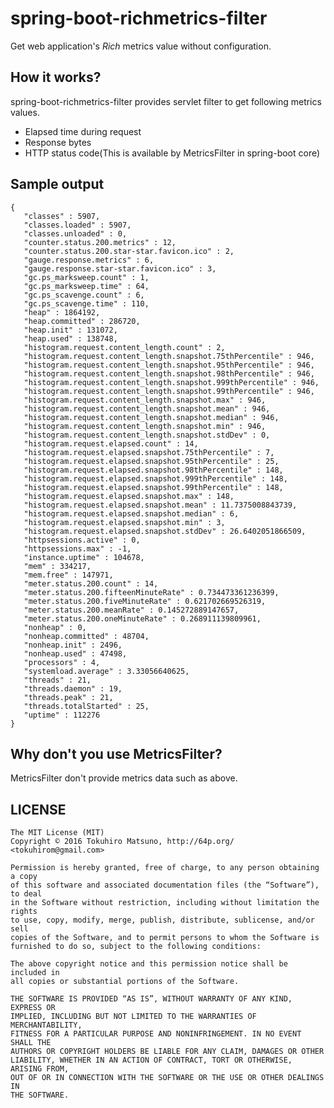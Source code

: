 # spring-boot-richmetrics-filter

Get web application's *Rich* metrics value without configuration.

## How it works?

spring-boot-richmetrics-filter provides servlet filter to get following metrics values.

 * Elapsed time during request
 * Response bytes
 * HTTP status code(This is available by MetricsFilter in spring-boot core)

## Sample output

```
{
   "classes" : 5907,
   "classes.loaded" : 5907,
   "classes.unloaded" : 0,
   "counter.status.200.metrics" : 12,
   "counter.status.200.star-star.favicon.ico" : 2,
   "gauge.response.metrics" : 6,
   "gauge.response.star-star.favicon.ico" : 3,
   "gc.ps_marksweep.count" : 1,
   "gc.ps_marksweep.time" : 64,
   "gc.ps_scavenge.count" : 6,
   "gc.ps_scavenge.time" : 110,
   "heap" : 1864192,
   "heap.committed" : 286720,
   "heap.init" : 131072,
   "heap.used" : 138748,
   "histogram.request.content_length.count" : 2,
   "histogram.request.content_length.snapshot.75thPercentile" : 946,
   "histogram.request.content_length.snapshot.95thPercentile" : 946,
   "histogram.request.content_length.snapshot.98thPercentile" : 946,
   "histogram.request.content_length.snapshot.999thPercentile" : 946,
   "histogram.request.content_length.snapshot.99thPercentile" : 946,
   "histogram.request.content_length.snapshot.max" : 946,
   "histogram.request.content_length.snapshot.mean" : 946,
   "histogram.request.content_length.snapshot.median" : 946,
   "histogram.request.content_length.snapshot.min" : 946,
   "histogram.request.content_length.snapshot.stdDev" : 0,
   "histogram.request.elapsed.count" : 14,
   "histogram.request.elapsed.snapshot.75thPercentile" : 7,
   "histogram.request.elapsed.snapshot.95thPercentile" : 25,
   "histogram.request.elapsed.snapshot.98thPercentile" : 148,
   "histogram.request.elapsed.snapshot.999thPercentile" : 148,
   "histogram.request.elapsed.snapshot.99thPercentile" : 148,
   "histogram.request.elapsed.snapshot.max" : 148,
   "histogram.request.elapsed.snapshot.mean" : 11.7375008843739,
   "histogram.request.elapsed.snapshot.median" : 6,
   "histogram.request.elapsed.snapshot.min" : 3,
   "histogram.request.elapsed.snapshot.stdDev" : 26.6402051866509,
   "httpsessions.active" : 0,
   "httpsessions.max" : -1,
   "instance.uptime" : 104678,
   "mem" : 334217,
   "mem.free" : 147971,
   "meter.status.200.count" : 14,
   "meter.status.200.fifteenMinuteRate" : 0.734473361236399,
   "meter.status.200.fiveMinuteRate" : 0.621702669526319,
   "meter.status.200.meanRate" : 0.145272889147657,
   "meter.status.200.oneMinuteRate" : 0.268911139809961,
   "nonheap" : 0,
   "nonheap.committed" : 48704,
   "nonheap.init" : 2496,
   "nonheap.used" : 47498,
   "processors" : 4,
   "systemload.average" : 3.33056640625,
   "threads" : 21,
   "threads.daemon" : 19,
   "threads.peak" : 21,
   "threads.totalStarted" : 25,
   "uptime" : 112276
}
```

## Why don't you use MetricsFilter?
MetricsFilter don't provide metrics data such as above.

## LICENSE

    The MIT License (MIT)
    Copyright © 2016 Tokuhiro Matsuno, http://64p.org/ <tokuhirom@gmail.com>
    
    Permission is hereby granted, free of charge, to any person obtaining a copy
    of this software and associated documentation files (the “Software”), to deal
    in the Software without restriction, including without limitation the rights
    to use, copy, modify, merge, publish, distribute, sublicense, and/or sell
    copies of the Software, and to permit persons to whom the Software is
    furnished to do so, subject to the following conditions:
    
    The above copyright notice and this permission notice shall be included in
    all copies or substantial portions of the Software.
    
    THE SOFTWARE IS PROVIDED “AS IS”, WITHOUT WARRANTY OF ANY KIND, EXPRESS OR
    IMPLIED, INCLUDING BUT NOT LIMITED TO THE WARRANTIES OF MERCHANTABILITY,
    FITNESS FOR A PARTICULAR PURPOSE AND NONINFRINGEMENT. IN NO EVENT SHALL THE
    AUTHORS OR COPYRIGHT HOLDERS BE LIABLE FOR ANY CLAIM, DAMAGES OR OTHER
    LIABILITY, WHETHER IN AN ACTION OF CONTRACT, TORT OR OTHERWISE, ARISING FROM,
    OUT OF OR IN CONNECTION WITH THE SOFTWARE OR THE USE OR OTHER DEALINGS IN
    THE SOFTWARE.
